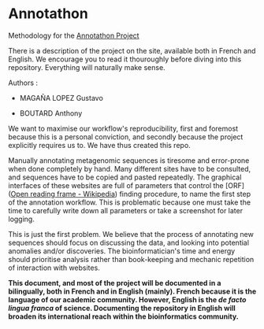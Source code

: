# Annotathon

Methodology for the [Annotathon Project](http://annotathon.org/)



There is a description of the project on the site, available both in French and English. We encourage you to read it thouroughly before diving into this repository. Everything will naturally make sense.



Authors :

- MAGAÑA LOPEZ Gustavo

- BOUTARD Anthony



We want to maximise our workflow's reproducibility, first and foremost because this is a personal conviction, and secondly because the project explicitly requires us to. We have thus created this repo. 

Manually annotating metagenomic sequences is tiresome and error-prone when done completely by hand. Many different sites have to be consulted, and sequences have to be copied and pasted repeatedly. The graphical interfaces of these websites are full of parameters that control the [ORF]([Open reading frame - Wikipedia](https://en.wikipedia.org/wiki/Open_reading_frame)) finding procedure, to name the first step of the annotation workflow. This is problematic because one must take the time to carefully write down all parameters or take a screenshot for later logging. 

This is just the first problem. We believe that the process of annotating new sequences should focus on discussing the data, and looking into potential anomalies and/or discoveries. The bioinformatician's time and energy should prioritise analysis rather than book-keeping and mechanic repetition of interaction with websites.



__This document, and most of the project will be documented in a bilingually, both in French and in English (mainly). French because it is the language of our academic community. However, English is the _de facto lingua franca_ of science. Documenting the repository in English will broaden its international reach within the bioinformatics community.__


